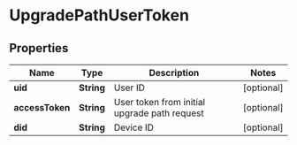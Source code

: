 
# UpgradePathUserToken

## Properties
Name | Type | Description | Notes
------------ | ------------- | ------------- | -------------
**uid** | **String** | User ID |  [optional]
**accessToken** | **String** | User token from initial upgrade path request |  [optional]
**did** | **String** | Device ID |  [optional]



